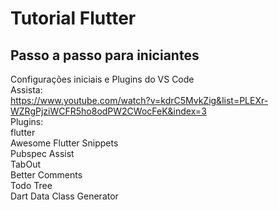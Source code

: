 # Tutorial Flutter
## Passo a passo para iniciantes
Configurações iniciais e Plugins do VS Code  
Assista:  
https://www.youtube.com/watch?v=kdrC5MvkZig&list=PLEXr-WZRgPjziWCFR5ho8odPW2CWocFeK&index=3  
Plugins:  
flutter  
Awesome Flutter Snippets  
Pubspec Assist  
TabOut  
Better Comments  
Todo Tree  
Dart Data Class Generator 
